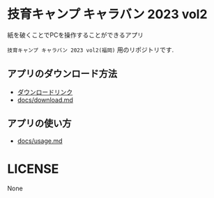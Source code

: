 # 技育キャンプ キャラバン 2023 vol2
紙を破くことでPCを操作することができるアプリ

`技育キャンプ キャラバン 2023 vol2(福岡)` 用のリポジトリです.


## アプリのダウンロード方法
- [ダウンロードリンク](https://github.com/SystemEngineeringTeam/geekcamp-caravan-2023-vol2/releases)
- [docs/download.md](./docs/download.md)

## アプリの使い方
- [docs/usage.md](./docs/usage.md)

# LICENSE
None
